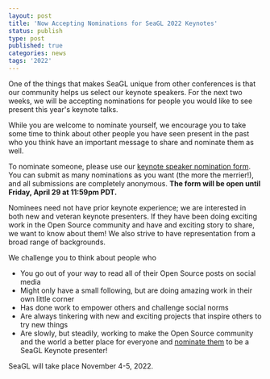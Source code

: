 ```yaml
---
layout: post
title: 'Now Accepting Nominations for SeaGL 2022 Keynotes'
status: publish
type: post
published: true
categories: news
tags: '2022'
---
```


One of the things that makes SeaGL unique from other conferences is that our community helps us select our keynote speakers. For the next two weeks, we will be accepting nominations for people you would like to see present this year's keynote talks.

While you are welcome to nominate yourself, we encourage you to take some time to think about other people you have seen present in the past who you think have an important message to share and nominate them as well.

To nominate someone, please use our [keynote speaker nomination form](https://docs.google.com/forms/d/e/1FAIpQLSfvBo7SX6ku6vmLLvtzbJ_c80b_WfvhUl-GAXpc6nssXCvg-w/viewform?usp=sf_link). You can submit as many nominations as you want (the more the merrier!), and all submissions are completely anonymous. **The form will be open until Friday, April 29 at 11:59pm PDT.**

Nominees need not have prior keynote experience; we are interested in both new and veteran keynote presenters. If they have been doing exciting work in the Open Source community and have and exciting story to share, we want to know about them! We also strive to have representation from a broad range of backgrounds.

We challenge you to think about people who
  * You go out of your way to read all of their Open Source posts on social media
  * Might only have a small following, but are doing amazing work in their own little corner
  * Has done work to empower others and challenge social norms
  * Are always tinkering with new and exciting projects that inspire others to try new things
  * Are slowly, but steadily, working to make the Open Source community and the world a better place for everyone
and [nominate them](https://docs.google.com/forms/d/e/1FAIpQLSfvBo7SX6ku6vmLLvtzbJ_c80b_WfvhUl-GAXpc6nssXCvg-w/viewform?usp=sf_link) to be a SeaGL Keynote presenter!

SeaGL will take place November 4-5, 2022.
